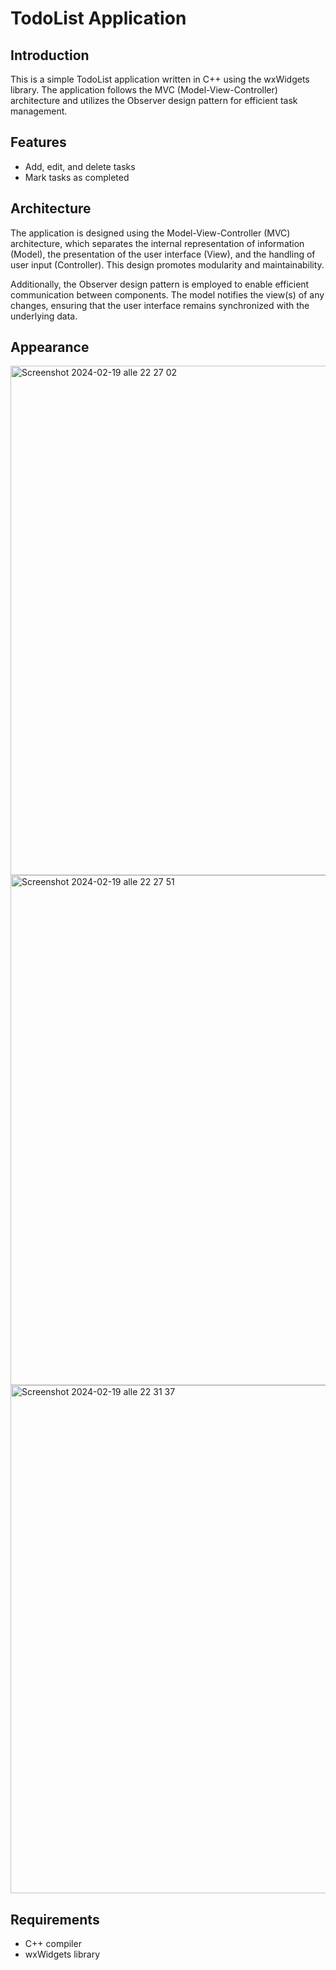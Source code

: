 # TodoList Application

## Introduction
This is a simple TodoList application written in C++ using the wxWidgets library. The application follows the MVC (Model-View-Controller) architecture and utilizes the Observer design pattern for efficient task management.

## Features
- Add, edit, and delete tasks
- Mark tasks as completed

## Architecture
The application is designed using the Model-View-Controller (MVC) architecture, which separates the internal representation of information (Model), the presentation of the user interface (View), and the handling of user input (Controller). This design promotes modularity and maintainability.

Additionally, the Observer design pattern is employed to enable efficient communication between components. The model notifies the view(s) of any changes, ensuring that the user interface remains synchronized with the underlying data.

## Appearance
<img width="815" alt="Screenshot 2024-02-19 alle 22 27 02" src="https://github.com/Cappetti99/ToDoList/assets/139121694/2871a555-785f-4261-bb86-4263cbd7d103">
<img width="816" alt="Screenshot 2024-02-19 alle 22 27 51" src="https://github.com/Cappetti99/ToDoList/assets/139121694/3c763ef5-9ded-4853-ae11-05ec20d49b21">
<img width="813" alt="Screenshot 2024-02-19 alle 22 31 37" src="https://github.com/Cappetti99/ToDoList/assets/139121694/2684dee2-3706-437f-81b3-c80f483325b0">



## Requirements
- C++ compiler
- wxWidgets library 

